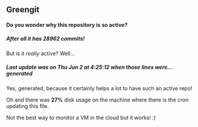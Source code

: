## Greengit

#### Do you wonder why this repository is so active?

##### After all it has 28962 commits!

But is it *really* active? Well...

##### Last update was on Thu Jun 2 at 4:25:12 when those lines were... generated

Yes, generated, because it certainly helps a lot to have such an active repo!

Oh and there was **27%** disk usage on the machine
where there is the cron updating this file.

Not the best way to monitor a VM in the cloud but it works! :)
